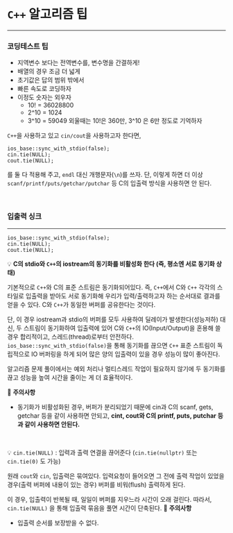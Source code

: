 # `C++` 알고리즘 팁
---
### 코딩테스트 팁
- 지역변수 보다는 전역변수를, 변수명을 간결하게!
- 배열의 경우 조금 더 넓게
- 초기값은 답의 범위 밖에서
- 빠른 속도로 코딩하자
- 이정도 숫자는 외우자
    - 10! = 36028800
    - 2^10 = 1024
    - 3^10 = 59049
    외울때는 10!은 360만, 3^10 은 6만 정도로 기억하자
    




`C++`을 사용하고 있고 `cin/cout`을 사용하고자 한다면, 
```
ios_base::sync_with_stdio(false);
cin.tie(NULL);
cout.tie(NULL);
```
를 둘 다 적용해 주고, `endl` 대신 개행문자(`\n`)를 쓰자. 
단, 이렇게 하면 더 이상 `scanf/printf/puts/getchar/putchar` 등 C의 입출력 방식을 사용하면 안 된다.

<br/>

### 입출력 싱크
---
```
ios_base::sync_with_stdio(false);
cin.tie(NULL);
cout.tie(NULL);
```

💡 **C의 stdio와 `C++`의 iostream의 동기화를 비활성화 한다 (즉, 평소엔 서로 동기화 상태)**

기본적으로 `C++`와 C의 표준 스트림은 동기화되어있다. 즉, `C++`에서 C와 `C++` 각각의 스타일로 입출력을 받아도 서로 동기화해 우리가 입력/출력하고자 하는 순서대로 결과를 얻을 수 있다. C와 `C++`가 동일한 버퍼를 공유한다는 것이다.

단, 이 경우 iostream과 stdio의 버퍼를 모두 사용하여 딜레이가 발생한다(성능저하)
대신, 두 스트림이 동기화하여 입출력에 있어 C와 `C++`의 IO(Input/Output)을 혼용해 쓸 경우 합리적이고, 스레드(thread)로부터 안전하다.
`ios_base::sync_with_stdio(false)`을 통해 동기화를 끊으면 `C++` 표준 스트림이 독립적으로 IO 버퍼링을 하게 되어 많은 양의 입출력이 있을 경우 성능이 많이 좋아진다.

알고리즘 문제 풀이에서는 예외 처리나 멀티스레드 작업이 필요하지 않기에 두 동기화를 끊고 성능을 높여 시간을 줄이는 게 더 효율적이다.

🛑 **주의사항**
- 동기화가 비활성화된 경우, 버퍼가 분리되었기 때문에 cin과 C의 scanf, gets, getchar 등을 같이 사용하면 안되고, **cint, cout와 C의 printf, puts, putchar 등과 같이 사용하면 안된다.**

<br/>


💡 `cin.tie(NULL)` : 입력과 출력 연결을 끊어준다 (`cin.tie(nullptr)` 또는 `cin.tie(0)` 도 가능)

원래 `cout`와 `cin`, 입출력은 묶여있다.
입력요청이 들어오면 그 전에 출력 작업이 있었을 경우(출력 버퍼에 내용이 있는 경우) 버퍼를 비워(flush) 출력하게 된다.

이 경우, 입출력이 반복될 때, 일일이 버퍼를 지우느라 시간이 오래 걸린다. 따라서, `cin.tie(NULL)` 을 통해 입출력 묶음을 풀면 시간이 단축된다.
🛑 **주의사항**
- 입출력 순서를 보장받을 수 없다.